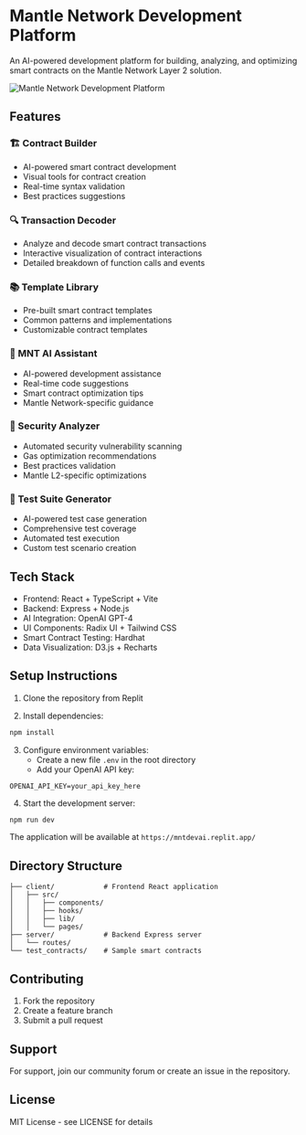# Mantle Network Development Platform

An AI-powered development platform for building, analyzing, and optimizing smart contracts on the Mantle Network Layer 2 solution.

![Mantle Network Development Platform](genesrated-icon.png)

## Features

### 🏗️ Contract Builder
- AI-powered smart contract development
- Visual tools for contract creation
- Real-time syntax validation
- Best practices suggestions

### 🔍 Transaction Decoder
- Analyze and decode smart contract transactions
- Interactive visualization of contract interactions
- Detailed breakdown of function calls and events

### 📚 Template Library
- Pre-built smart contract templates
- Common patterns and implementations
- Customizable contract templates

### 🤖 MNT AI Assistant
- AI-powered development assistance
- Real-time code suggestions
- Smart contract optimization tips
- Mantle Network-specific guidance

### 🔐 Security Analyzer
- Automated security vulnerability scanning
- Gas optimization recommendations
- Best practices validation
- Mantle L2-specific optimizations

### 🧪 Test Suite Generator
- AI-powered test case generation
- Comprehensive test coverage
- Automated test execution
- Custom test scenario creation

## Tech Stack

- Frontend: React + TypeScript + Vite
- Backend: Express + Node.js
- AI Integration: OpenAI GPT-4
- UI Components: Radix UI + Tailwind CSS
- Smart Contract Testing: Hardhat
- Data Visualization: D3.js + Recharts

## Setup Instructions

1. Clone the repository from Replit

2. Install dependencies:
```bash
npm install
```

3. Configure environment variables:
   - Create a new file `.env` in the root directory
   - Add your OpenAI API key:
```
OPENAI_API_KEY=your_api_key_here
```

4. Start the development server:
```bash
npm run dev
```

The application will be available at `https://mntdevai.replit.app/`

## Directory Structure

```
├── client/            # Frontend React application
│   ├── src/
│   │   ├── components/
│   │   ├── hooks/
│   │   ├── lib/
│   │   └── pages/
├── server/            # Backend Express server
│   └── routes/
└── test_contracts/    # Sample smart contracts
```

## Contributing

1. Fork the repository
2. Create a feature branch
3. Submit a pull request

## Support

For support, join our community forum or create an issue in the repository.

## License

MIT License - see LICENSE for details

